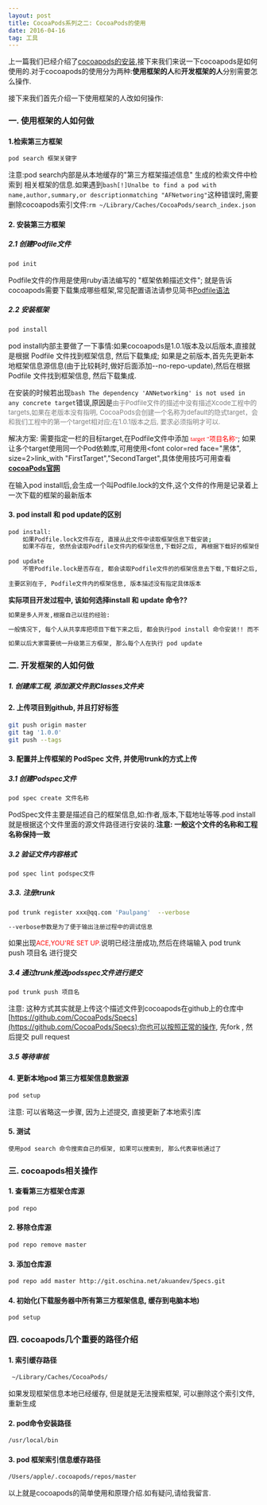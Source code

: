 ```yaml
---
layout: post
title: CocoaPods系列之二: CocoaPods的使用
date: 2016-04-16 
tag: 工具 
---
```

上一篇我们已经介绍了[cocoapods的安装](https://paulpang.github.io/2017/02/28/cocoapods系列之----cocoapods的安装/),接下来我们来说一下cocoapods是如何使用的.对于cocoapods的使用分为两种:<strong>使用框架的人</strong>和<strong>开发框架的人</strong>分别需要怎么操作. 

接下来我们首先介绍一下使用框架的人改如何操作:
### 一. 使用框架的人如何做

#### 1.检索第三方框架

```bash
pod search 框架关键字
```
注意:pod search内部是从本地缓存的"第三方框架描述信息" 生成的检索文件中检索到 相关框架的信息.如果遇到```bash[!]Unalbe to find a pod with name,author,summary,or descriptionmatching "AFNetworing"```这种错误时,需要删除cocoapods索引文件:```rm ~/Library/Caches/CocoaPods/search_index.json```

#### 2. 安装第三方框架

##### 2.1 创建Podfile文件

```bash
pod init
```
Podfile文件的作用是使用ruby语法编写的 "框架依赖描述文件"; 就是告诉cocoapods需要下载集成哪些框架,常见配置语法请参见简书[Podfile语法](http://www.jianshu.com/p/8af475c4f717)

##### 2.2 安装框架

```bash
pod install
```
pod install内部主要做了一下事情:如果cocoapods是1.0.1版本及以后版本,直接就是根据 Podfile 文件找到框架信息, 然后下载集成; 如果是之前版本,首先先更新本地框架信息源信息(由于比较耗时,做好后面添加--no-repo-update),然后在根据 Podfile 文件找到框架信息, 然后下载集成.

在安装的时候若出现```bash The dependency 'ANNetworking' is not used in any concrete target```错误,原因是<font color=gray size=2>由于Podfile文件的描述中没有描述Xcode工程中的targets,如果在老版本没有指明, CocoaPods会创建一个名称为default的隐式target，会和我们工程中的第一个target相对应;在1.0.1版本之后, 要求必须指明才可以.</font>

解决方案: 需要指定一栏的目标target,在Podfile文件中添加
<font color=red face=“黑体” size=2> target "项目名称"</font>; 如果让多个target使用同一个Pod依赖库,可用使用<font color=red face="黑体", size=2>link_with "FirstTarget","SecondTarget"</font>,具体使用技巧可用查看<strong>[cocoaPods官网](https://guides.cocoapods.org)</strong>

在输入pod install后,会生成一个叫Podfile.lock的文件,这个文件的作用是记录着上一次下载的框架的最新版本

#### 3. pod install 和 pod update的区别


```bash
pod install:
	如果Podfile.lock文件存在, 直接从此文件中读取框架信息下载安装;
	如果不存在, 依然会读取Podfile文件内的框架信息,下载好之后, 再根据下载好的框架信息, 生成Podfile.lock文件
	
pod update
	不管Podfile.lock是否存在, 都会读取Podfile文件的的框架信息去下载,下载好之后, 再根据下载好的框架信息, 生成Podfile.lock文件
	
主要区别在于, Podfile文件内的框架信息, 版本描述没有指定具体版本	
```
<strong>实际项目开发过程中, 该如何选择install 和 update 命令??</strong>

```bash
如果是多人开发,根据自己以往的经验:

一般情况下, 每个人从共享库把项目下载下来之后, 都会执行pod install 命令安装!! 而不是选择 pod update ,目的: 是为了保证大家使用的第三方框架版本一致!!

如果以后大家需要统一升级第三方框架, 那么每个人在执行 pod update
```

### 二. 开发框架的人如何做

##### 1. 创建库工程, 添加源文件到Classes文件夹

#### 2. 上传项目到github, 并且打好标签

```bash
git push origin master
git tag '1.0.0' 
git push --tags 
```
#### 3. 配置并上传框架的  PodSpec 文件, 并使用trunk的方式上传

##### 3.1 创建Podspec文件

```bash
pod spec create 文件名称
```
PodSpec文件主要是描述自己的框架信息,如:作者,版本,下载地址等等.pod install 就是根据这个文件里面的源文件路径进行安装的.<strong>注意: 一般这个文件的名称和工程名称保持一致</strong>

##### 3.2 验证文件内容格式

```bash
pod spec lint podspec文件
```
##### 3.3. 注册trunk

```bash
pod trunk register xxx@qq.com 'Paulpang'  --verbose

--verbose参数是为了便于输出注册过程中的调试信息
```
如果出现<font color= red size= 2>ACE,YOU'RE SET UP.</font>说明已经注册成功,然后在终端输入 pod trunk push 项目名 进行提交

##### 3.4 通过trunk推送podsspec文件进行提交

```bash
pod trunk push 项目名
```
注意: 这种方式其实就是上传这个描述文件到cocoapods在github上的仓库中[https://github.com/CocoaPods/Specs](https://github.com/CocoaPods/Specs);你也可以按照正常的操作, 先fork , 然后提交 pull request

##### 3.5 等待审核

#### 4. 更新本地pod 第三方框架信息数据源

```bash
pod setup
```
注意: 可以省略这一步骤, 因为上述提交, 直接更新了本地索引库

#### 5. 测试

```bash
使用pod search 命令搜索自己的框架, 如果可以搜索到, 那么代表审核通过了
```

### 三. cocoapods相关操作

#### 1. 查看第三方框架仓库源

```bash
pod repo
```
#### 2. 移除仓库源

```bash
pod repo remove master
```
#### 3. 添加仓库源

```bash
pod repo add master http://git.oschina.net/akuandev/Specs.git
```
#### 4. 初始化(下载服务器中所有第三方框架信息, 缓存到电脑本地)

```bash
pod setup
```

### 四. cocoapods几个重要的路径介绍

#### 1. 索引缓存路径

```bash
 ~/Library/Caches/CocoaPods/
```
如果发现框架信息本地已经缓存, 但是就是无法搜索框架, 可以删除这个索引文件, 重新生成

#### 2. pod命令安装路径

```bash
/usr/local/bin
```
#### 3. pod 框架索引信息缓存路径

```bash
/Users/apple/.cocoapods/repos/master
```

以上就是cocoapods的简单使用和原理介绍.如有疑问,请给我留言.









































